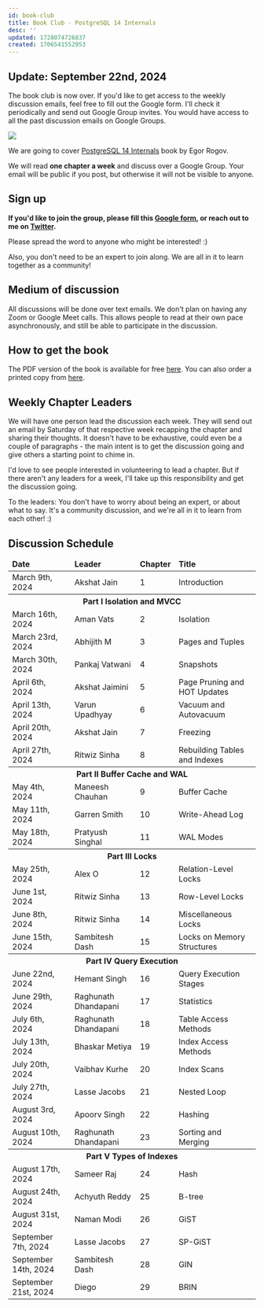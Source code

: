 ```yaml
---
id: book-club
title: Book Club - PostgreSQL 14 Internals
desc: ''
updated: 1728074726837
created: 1706541552953
---
```


## Update: September 22nd, 2024

The book club is now over. If you'd like to get access to the weekly discussion emails, feel free to fill out the Google form. I'll check it periodically and send out Google Group invites. You would have access to all the past discussion emails on Google Groups.

![](/assets/images/postgresql-14-internals.png)

We are going to cover <a href="https://postgrespro.com/community/books/internals" target="_blank">PostgreSQL 14 Internals</a> book by Egor Rogov.

We will read **one chapter a week** and discuss over a Google Group. Your email will be public if you post, but otherwise it will not be visible to anyone.

## Sign up

**If you'd like to join the group, please fill this <a href="https://forms.gle/evaBqMwLX6pnw8qm6" target="_blank">Google form</a>, or reach out to me on <a href="https://twitter.com/AkJn99" target="_blank">Twitter</a>.**

Please spread the word to anyone who might be interested! :)

Also, you don't need to be an expert to join along. We are all in it to learn together as a community!

## Medium of discussion

All discussions will be done over text emails. We don't plan on having any Zoom or Google Meet calls. This allows people to read at their own pace asynchronously, and still be able to participate in the discussion.

## How to get the book

The PDF version of the book is available for free <a href="https://edu.postgrespro.com/postgresql_internals-14_en.pdf" target="_blank">here</a>. You can also order a printed copy from <a href="https://postgrespro.com/community/books/internals" target="_blank">here</a>.

## Weekly Chapter Leaders

We will have one person lead the discussion each week. They will send out an email by Saturday of that respective week recapping the chapter and sharing their thoughts. It doesn't have to be exhaustive, could even be a couple of paragraphs - the main intent is to get the discussion going and give others a starting point to chime in.

I'd love to see people interested in volunteering to lead a chapter. But if there aren't any leaders for a week, I'll take up this responsibility and get the discussion going.

To the leaders: You don't have to worry about being an expert, or about what to say. It's a community discussion, and we're all in it to learn from each other! :)

## Discussion Schedule

<table>
  <thead>
    <tr>
        <td><b>Date</b></td>
        <td><b>Leader</b></td>
        <td><b>Chapter</b></td>
        <td><b>Title</b></td>
    </tr>
  </thead>
  <tbody>
    <tr><td>March 9th, 2024</td><td>Akshat Jain</td><td>1</td><td>Introduction</td></tr>
    <tr><th colspan="4">Part I Isolation and MVCC</th></tr>
    <tr><td>March 16th, 2024</td><td>Aman Vats</td><td>2</td><td>Isolation</td></tr>
    <tr><td>March 23rd, 2024</td><td>Abhijith M</td><td>3</td><td>Pages and Tuples</td></tr>
    <tr><td>March 30th, 2024</td><td>Pankaj Vatwani</td><td>4</td><td>Snapshots</td></tr>
    <tr><td>April 6th, 2024</td><td>Akshat Jaimini</td><td>5</td><td>Page Pruning and HOT Updates</td></tr>
    <tr><td>April 13th, 2024</td><td>Varun Upadhyay</td><td>6</td><td>Vacuum and Autovacuum</td></tr>
    <tr><td>April 20th, 2024</td><td>Akshat Jain</td><td>7</td><td>Freezing</td></tr>
    <tr><td>April 27th, 2024</td><td>Ritwiz Sinha</td><td>8</td><td>Rebuilding Tables and Indexes</td></tr>
    <tr><th colspan="4">Part II Buffer Cache and WAL</th></tr>
    <tr><td>May 4th, 2024</td><td>Maneesh Chauhan</td><td>9</td><td>Buffer Cache</td></tr>
    <tr><td>May 11th, 2024</td><td>Garren Smith</td><td>10</td><td>Write-Ahead Log</td></tr>
    <tr><td>May 18th, 2024</td><td>Pratyush Singhal</td><td>11</td><td>WAL Modes</td></tr>
    <tr><th colspan="4">Part III Locks</th></tr>
    <tr><td>May 25th, 2024</td><td>Alex O</td><td>12</td><td>Relation-Level Locks</td></tr>
    <tr><td>June 1st, 2024</td><td>Ritwiz Sinha</td><td>13</td><td>Row-Level Locks</td></tr>
    <tr><td>June 8th, 2024</td><td>Ritwiz Sinha</td><td>14</td><td>Miscellaneous Locks</td></tr>
    <tr><td>June 15th, 2024</td><td>Sambitesh Dash</td><td>15</td><td>Locks on Memory Structures</td></tr>
    <tr><th colspan="4">Part IV Query Execution</th></tr>
    <tr><td>June 22nd, 2024</td><td>Hemant Singh</td><td>16</td><td>Query Execution Stages</td></tr>
    <tr><td>June 29th, 2024</td><td>Raghunath Dhandapani</td><td>17</td><td>Statistics</td></tr>
    <tr><td>July 6th, 2024</td><td>Raghunath Dhandapani</td><td>18</td><td>Table Access Methods</td></tr>
    <tr><td>July 13th, 2024</td><td>Bhaskar Metiya</td><td>19</td><td>Index Access Methods</td></tr>
    <tr><td>July 20th, 2024</td><td>Vaibhav Kurhe</td><td>20</td><td>Index Scans</td></tr>
    <tr><td>July 27th, 2024</td><td>Lasse Jacobs</td><td>21</td><td>Nested Loop</td></tr>
    <tr><td>August 3rd, 2024</td><td>Apoorv Singh</td><td>22</td><td>Hashing</td></tr>
    <tr><td>August 10th, 2024</td><td>Raghunath Dhandapani</td><td>23</td><td>Sorting and Merging</td></tr>
    <tr><th colspan="4">Part V Types of Indexes</th></tr>
    <tr><td>August 17th, 2024</td><td>Sameer Raj</td><td>24</td><td>Hash</td></tr>
    <tr><td>August 24th, 2024</td><td>Achyuth Reddy</td><td>25</td><td>B-tree</td></tr>
    <tr><td>August 31st, 2024</td><td>Naman Modi</td><td>26</td><td>GiST</td></tr>
    <tr><td>September 7th, 2024</td><td>Lasse Jacobs</td><td>27</td><td>SP-GiST</td></tr>
    <tr><td>September 14th, 2024</td><td>Sambitesh Dash</td><td>28</td><td>GIN</td></tr>
    <tr><td>September 21st, 2024</td><td>Diego</td><td>29</td><td>BRIN</td></tr>
  </tbody>
</table>


